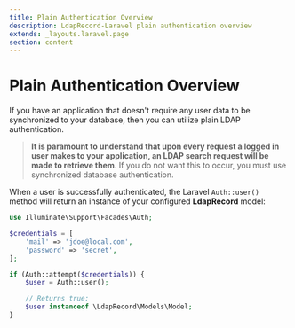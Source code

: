 ```yaml
---
title: Plain Authentication Overview
description: LdapRecord-Laravel plain authentication overview
extends: _layouts.laravel.page
section: content
---
```


# Plain Authentication Overview

If you have an application that doesn't require any user data to be synchronized to your database,
then you can utilize plain LDAP authentication.

>  **It is paramount to understand that upon every request a logged in user makes to your application,
an LDAP search request will be made to retrieve them**. If you do not want this to occur, you must
use synchronized database authentication.

When a user is successfully authenticated, the Laravel `Auth::user()` method
will return an instance of your configured **LdapRecord** model:

```php
use Illuminate\Support\Facades\Auth;

$credentials = [
    'mail' => 'jdoe@local.com',
    'password' => 'secret',
];

if (Auth::attempt($credentials)) {
    $user = Auth::user();

    // Returns true:
    $user instanceof \LdapRecord\Models\Model;
}
```

